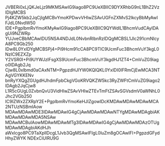 JVBERi0xLjQKJeLjz9MKMSAwIG9iago8PC9UeXBlIC9DYXRhbG9nL1BhZ2VzIDIgMCBS
Pj4KZW5kb2JqCjIgMCBvYmoKPDwvVHlwZSAvUGFnZXMvS2lkcyBbMyAwIFJdL0NvdW50
IDE+PgplbmRvYmoKMyAwIG9iago8PC9UeXBlIC9QYWdlL1BhcmVudCAyIDAgUi9NZWRp
YUJveCBbMCAwIDU5NSA4NDJdL0NvbnRlbnRzIDQgMCBSL1Jlc291cmNlcyA8PC9Gb250
IDw8L0YxIDYgMCBSPj4+Pi9Hcm91cCA8PC9TIC9UcmFuc3BhcmVuY3kgL0NzIC9EZXZp
Y2VSR0I+Pi9UYWJzIFsgXS9UcmFuc3BhcmVuY3kgdHJ1ZT4+CmVuZG9iago0IDAgb2Jq
Cjw8L0xlbmd0aCAxNTM+PgpzdHJlYW0KQlQKL0YxIDI0IFRmCjEwMCA3NTAgVGYKKENv
bnRyYXQgZGUgdHJhdmFpbCkgVGoKRVQKZW5kc3RyZWFtCmVuZG9iago2IDAgb2JqCjw8
L1R5cGUgL0ZvbnQvU3VidHlwZSAvVHlwZTEvTmFtZSAvSGVsdmV0aWNhL0Jhc2VGb250
IC9IZWx2ZXRpY2E+PgplbmRvYmoKeHJlZgowIDcKMDAwMDAwMDAwMCA2NTUzNSBmIAow
MDAwMDAwMDE3IDAwMDAwIG4gCjAwMDAwMDAwNTYgMDAwMDAgbiAKMDAwMDAwMDA5NSAw
MDAwMCBuIAowMDAwMDAwMTg3IDAwMDAwIG4gCjAwMDAwMDAzOTUgMDAwMDAgbiAKdHJh
aWxlcgo8PC9TaXplIDcgL1Jvb3QgMSAwIFIgL0luZm8gOCAwIFI+PgpzdGFydHhyZWYK
NDExCiUlRU9G
